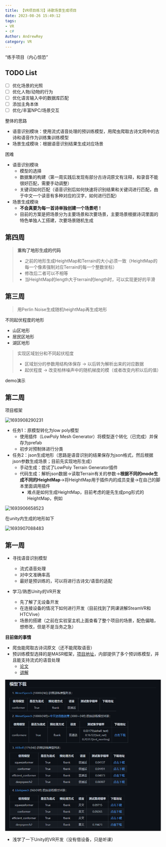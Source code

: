 ```yaml
---
title: 【VR项目练习】诗歌场景生成项目
date: 2023-08-26 15:49:12
tags:
- VR
- c#
Author: AndrewRey
category: VR
---
```

“练手项目（内心惊恐”

<!--more-->

## TODO List

- [ ] 优化场景的光照
- [ ] 优化人物/动物的行为
- [ ] 优化语言输入中的数据库匹配
- [ ] 添加主角本体
- [ ] 优化/丰富NPC/场景交互

整体的思路

- 语音识别模块：使用流式语音处理的预训练模型，用爬虫爬取古诗文网中的古诗和语音作为训练集训练模型
- 场景生成模块：根据语音识别结果生成对应场景

困难

- 语音识别模块
  - 模型的选择
  - 数据集的构建（第一周实践后发现有部分古诗词原文有注释，和录音不能很好匹配，需要手动调整）
  - 关键词如何匹配（语音识别后如何快速将识别结果和关键词进行匹配，由于中文一个读音有多种对应的汉字，如何进行匹配）
- 场景生成模块
  - **不会真要为每一首诗单独创建一个场景吧！**
  - 目前的方案是把场景分为主要场景和次要场景，主要场景根据诗词里面的特色单独人工搭建，次要场景随机生成

## 第四周

> **重构了地形生成的代码**
>
> - 之前的地形生成HeightMap和Terrain的大小必须一致（HeightMap的每一个像素强制对应Terrain的每一个整数坐标）
> - 修改后二者可以不相等
> - 当HeightMap的length大于terrain的length时，可以实现更好的平滑

## 第三周

> 用Perlin Noise生成随机heightMap再生成地形

不同起伏程度的地形

- 山区地形
- 居民区地形
- 湖区地形

> 实现区域划分和不同起伏程度
>
> - 区域划分的参数用结构体保存 -> 以后转为解析出来的对应数据
> - 起伏程度 -> 改变柏林噪声中的随机梯度的模（或者改变内积以后的值）

demo演示

## 第二周

项目框架

![1693908290231](1693908290231.png)

- 任务1：原模型转化为low poly模型
  - 使用插件（LowPoly Mesh Generator）将模型逐个转化（已完成）并保存为prefab
  - 初步对预制体进行分类
- 任务2：json生成地形（思路是语音识别的结果保存为json格式，然后根据json参数生成场景；目前先实现地形生成）
  - 手动生成：尝试了LowPoly Terrain Generator插件
  - 代码生成：解析json数据->读取Terrain有关的参数->**根据不同的mode生成不同的HeightMap**->将HeightMap用于插件内的成员变量->在自己的脚本里面调用插件
    - 难点是如何生成HeightMap，目前考虑的是先生成png形式的HeightMap，例如

![1693906658523](1693906658523.png)

在unity内生成的地形如下

![1693907088483](1693907088483.png)

## 第一周

- 寻找语音识别模型

  - 流式语音处理
  - 对中文准确率高
  - 最好是预训练的，可以将进行古诗文/语音的适配
- 学习/熟悉Unity的VR开发

  - 先了解了无设备开发
  - 在连接设备的情况下如何进行开发（目前找到了网课讲解SteamVR和HTCVive）
  - 场景的搭建（之前在实验室主机上面查看了整个项目的场景，配色偏暗，想修改，但是不是当务之急）

**目前做的事情**

- 爬虫能爬取古诗词原文（还不能爬取语音）
- 预训练模型选择的是MASR框架，[项目地址]([https://github.com/yeyupiaoling/MASR]())，内部提供了多个预训练模型，并且能支持流式的语音处理
  - [论文](https://arxiv.org/pdf/2102.01547.pdf)
  - [讲解](https://zhuanlan.zhihu.com/p/349586567)

![1693294494575](1693294494575.png)

- 浅学了一下Unity的VR开发（没有借设备，只是听课）
